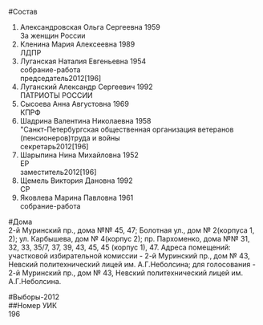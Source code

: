 #Состав  
1. Александровская Ольга Сергеевна 1959  
    За женщин России  
2. Кленина Мария Алексеевна 1989  
    ЛДПР  
3. Луганская Наталия Евгеньевна 1954  
    собрание-работа  
    председатель2012[196]  
4. Луганский Александр Сергеевич 1992  
    ПАТРИОТЫ РОССИИ  
5. Сысоева Анна Августовна 1969  
    КПРФ  
6. Шадрина Валентина Николаевна 1958  
    "Санкт-Петербургская общественная организация ветеранов (пенсионеров)труда и войны  
    секретарь2012[196]  
7. Шарыпина Нина Михайловна 1952  
    ЕР  
    заместитель2012[196]  
8. Щемель Виктория Дановна 1992  
    СР  
9. Яковлева Марина Павловна 1961  
    собрание-работа  
  
#Дома  
2-й Муринский пр., дома №№ 45, 47; Болотная ул., дом № 2(корпуса 1, 2); ул. Карбышева, дом № 4(корпус 2); пр. Пархоменко, дома №№ 31, 32, 33, 35/7, 37, 39, 43, 45, 45 (корпус 1), 47. Адреса помещений: участковой избирательной комиссии - 2-й Муринский пр., дом № 43, Невский политехнический лицей им. А.Г.Неболсина; для голосования - 2-й Муринский пр., дом № 43, Невский политехнический лицей им. А.Г.Неболсина.  
  
#Выборы-2012  
##Номер УИК  
196  
